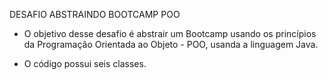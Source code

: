 DESAFIO ABSTRAINDO BOOTCAMP POO

- O objetivo desse desafio é abstrair um Bootcamp usando os princípios da Programação Orientada ao Objeto - POO, usanda a linguagem Java.

- O código possui seis classes.
